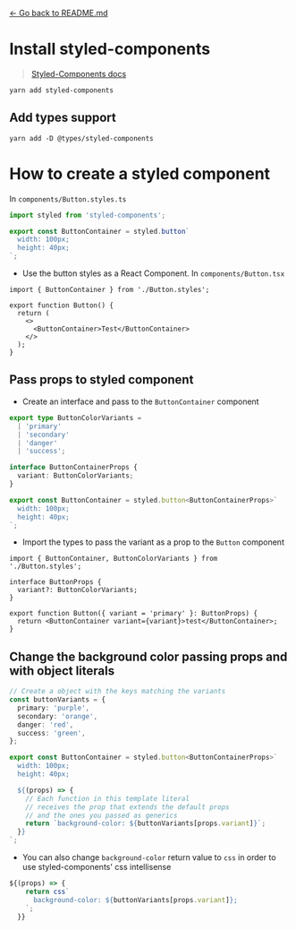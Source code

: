 [← Go back to README.md](/README.md#my-notes)

# Install styled-components

> [Styled-Components docs]()

```
yarn add styled-components
```

## Add types support

```
yarn add -D @types/styled-components
```

# How to create a styled component

In `components/Button.styles.ts`

```ts
import styled from 'styled-components';

export const ButtonContainer = styled.button`
  width: 100px;
  height: 40px;
`;
```

- Use the button styles as a React Component.
  In `components/Button.tsx`

```tsx
import { ButtonContainer } from './Button.styles';

export function Button() {
  return (
    <>
      <ButtonContainer>Test</ButtonContainer>
    </>
  );
}
```

## Pass props to styled component

- Create an interface and pass to the `ButtonContainer` component

```ts
export type ButtonColorVariants =
  | 'primary'
  | 'secondary'
  | 'danger'
  | 'success';

interface ButtonContainerProps {
  variant: ButtonColorVariants;
}

export const ButtonContainer = styled.button<ButtonContainerProps>`
  width: 100px;
  height: 40px;
`;
```

- Import the types to pass the variant as a prop to the `Button` component

```tsx
import { ButtonContainer, ButtonColorVariants } from './Button.styles';

interface ButtonProps {
  variant?: ButtonColorVariants;
}

export function Button({ variant = 'primary' }: ButtonProps) {
  return <ButtonContainer variant={variant}>test</ButtonContainer>;
}
```

## Change the background color passing props and with object literals

```ts
// Create a object with the keys matching the variants
const buttonVariants = {
  primary: 'purple',
  secondary: 'orange',
  danger: 'red',
  success: 'green',
};

export const ButtonContainer = styled.button<ButtonContainerProps>`
  width: 100px;
  height: 40px;

  ${(props) => {
    // Each function in this template literal
    // receives the prop that extends the default props
    // and the ones you passed as generics
    return `background-color: ${buttonVariants[props.variant]}`;
  }}
`;
```

- You can also change `background-color` return value to `css` in order to use styled-components' css intellisense

```ts
${(props) => {
    return css`
      background-color: ${buttonVariants[props.variant]};
    `;
  }}
```
